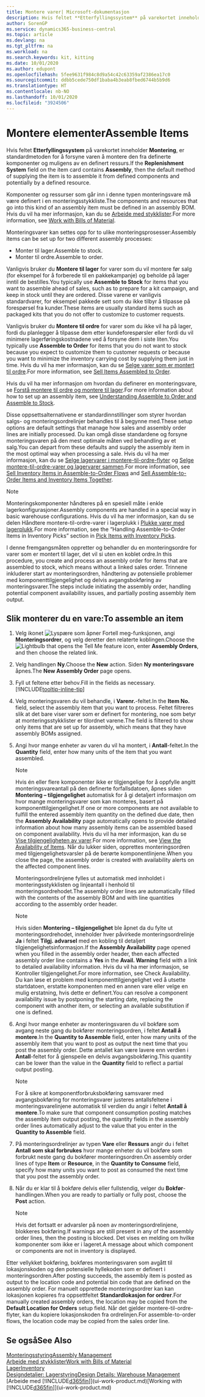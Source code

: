 ```yaml
---
title: Montere varer| Microsoft-dokumentasjon
description: Hvis feltet **Etterfyllingssystem** på varekortet inneholder **Montering**, er standardmetoden for å forsyne varen å montere den fra definerte komponenter og muligens av en definert ressurs.
author: SorenGP
ms.service: dynamics365-business-central
ms.topic: article
ms.devlang: na
ms.tgt_pltfrm: na
ms.workload: na
ms.search.keywords: kit, kitting
ms.date: 10/01/2020
ms.author: edupont
ms.openlocfilehash: 5fee9631f984c8d9a54c42c63359af2386ea17c0
ms.sourcegitcommit: ddbb5cede750df1baba4b3eab8fbed6744b5b9d6
ms.translationtype: HT
ms.contentlocale: nb-NO
ms.lasthandoff: 10/01/2020
ms.locfileid: "3924506"
---
```

# <a name="assemble-items"></a><span data-ttu-id="477cd-103">Montere elementer</span><span class="sxs-lookup"><span data-stu-id="477cd-103">Assemble Items</span></span>
<span data-ttu-id="477cd-104">Hvis feltet **Etterfyllingssystem** på varekortet inneholder **Montering**, er standardmetoden for å forsyne varen å montere den fra definerte komponenter og muligens av en definert ressurs.</span><span class="sxs-lookup"><span data-stu-id="477cd-104">If the **Replenishment System** field on the item card contains **Assembly**, then the default method of supplying the item is to assemble it from defined components and potentially by a defined resource.</span></span>  

<span data-ttu-id="477cd-105">Komponenter og ressurser som går inn i denne typen monteringsvare må være definert i en monteringsstykkliste.</span><span class="sxs-lookup"><span data-stu-id="477cd-105">The components and resources that go into this kind of an assembly item must be defined in an assembly BOM.</span></span> <span data-ttu-id="477cd-106">Hvis du vil ha mer informasjon, kan du se [Arbeide med stykklister](inventory-how-work-BOMs.md).</span><span class="sxs-lookup"><span data-stu-id="477cd-106">For more information, see [Work with Bills of Material](inventory-how-work-BOMs.md).</span></span>  

<span data-ttu-id="477cd-107">Monteringsvarer kan settes opp for to ulike monteringsprosesser:</span><span class="sxs-lookup"><span data-stu-id="477cd-107">Assembly items can be set up for two different assembly processes:</span></span>  

-   <span data-ttu-id="477cd-108">Monter til lager.</span><span class="sxs-lookup"><span data-stu-id="477cd-108">Assemble to stock.</span></span>  
-   <span data-ttu-id="477cd-109">Monter til ordre.</span><span class="sxs-lookup"><span data-stu-id="477cd-109">Assemble to order.</span></span>  

<span data-ttu-id="477cd-110">Vanligvis bruker du **Montere til lager** for varer som du vil montere før salg (for eksempel for å forberede til en pakkekampanje) og beholde på lager inntil de bestilles.</span><span class="sxs-lookup"><span data-stu-id="477cd-110">You typically use **Assemble to Stock** for items that you want to assemble ahead of sales, such as to prepare for a kit campaign, and keep in stock until they are ordered.</span></span> <span data-ttu-id="477cd-111">Disse varene er vanligvis standardvarer, for eksempel pakkede sett som du ikke tilbyr å tilpasse på forespørsel fra kunder.</span><span class="sxs-lookup"><span data-stu-id="477cd-111">These items are usually standard items such as packaged kits that you do not offer to customize to customer requests.</span></span>  

<span data-ttu-id="477cd-112">Vanligvis bruker du **Montere til ordre** for varer som du ikke vil ha på lager, fordi du planlegger å tilpasse dem etter kundeforespørsler eller fordi du vil minimere lagerføringskostnadene ved å forsyne dem i siste liten.</span><span class="sxs-lookup"><span data-stu-id="477cd-112">You typically use **Assemble to Order** for items that you do not want to stock because you expect to customize them to customer requests or because you want to minimize the inventory carrying cost by supplying them just in time.</span></span> <span data-ttu-id="477cd-113">Hvis du vil ha mer informasjon, kan du se [Selge varer som er montert til ordre](assembly-how-to-sell-items-assembled-to-order.md).</span><span class="sxs-lookup"><span data-stu-id="477cd-113">For more information, see [Sell Items Assembled to Order](assembly-how-to-sell-items-assembled-to-order.md).</span></span>  

<span data-ttu-id="477cd-114">Hvis du vil ha mer informasjon om hvordan du definerer en monteringsvare, se [Forstå montere til ordre og montere til lager](assembly-assemble-to-order-or-assemble-to-stock.md).</span><span class="sxs-lookup"><span data-stu-id="477cd-114">For more information about how to set up an assembly item, see [Understanding Assemble to Order and Assemble to Stock](assembly-assemble-to-order-or-assemble-to-stock.md).</span></span>  

<span data-ttu-id="477cd-115">Disse oppsettsalternativene er standardinnstillinger som styrer hvordan salgs- og monteringsordrelinjer behandles til å begynne med.</span><span class="sxs-lookup"><span data-stu-id="477cd-115">These setup options are default settings that manage how sales and assembly order lines are initially processed.</span></span> <span data-ttu-id="477cd-116">Du kan omgå disse standardene og forsyne monteringsvaren på den mest optimale måten ved behandling av et salg.</span><span class="sxs-lookup"><span data-stu-id="477cd-116">You can depart from these defaults and supply the assembly item in the most optimal way when processing a sale.</span></span> <span data-ttu-id="477cd-117">Hvis du vil ha mer informasjon, kan du se [Selge lagervarer i montere-til-ordre-flyter](assembly-how-to-sell-assemble-to-order-items-and-inventory-items-together.md) og [Selge montere-til-ordre-varer og lagervarer sammen](assembly-how-to-sell-assemble-to-order-items-and-inventory-items-together.md).</span><span class="sxs-lookup"><span data-stu-id="477cd-117">For more information, see [Sell Inventory Items in Assemble-to-Order Flows](assembly-how-to-sell-assemble-to-order-items-and-inventory-items-together.md) and [Sell Assemble-to-Order Items and Inventory Items Together](assembly-how-to-sell-assemble-to-order-items-and-inventory-items-together.md).</span></span>

> [!NOTE]  
> <span data-ttu-id="477cd-118">Monteringskomponenter håndteres på en spesiell måte i enkle lagerkonfigurasjoner.</span><span class="sxs-lookup"><span data-stu-id="477cd-118">Assembly components are handled in a special way in basic warehouse configurations.</span></span> <span data-ttu-id="477cd-119">Hvis du vil ha mer informasjon, kan du se delen Håndtere montere-til-ordre-varer i lagerplukk i [Plukke varer med lagerplukk](warehouse-how-to-pick-items-with-inventory-picks.md).</span><span class="sxs-lookup"><span data-stu-id="477cd-119">For more information, see the “Handling Assemble-to-Order Items in Inventory Picks” section in [Pick Items with Inventory Picks](warehouse-how-to-pick-items-with-inventory-picks.md).</span></span>   

<span data-ttu-id="477cd-120">I denne fremgangsmåten oppretter og behandler du en monteringsordre for varer som er montert til lager, det vil si uten en koblet ordre.</span><span class="sxs-lookup"><span data-stu-id="477cd-120">In this procedure, you create and process an assembly order for items that are assembled to stock, which means without a linked sales order.</span></span> <span data-ttu-id="477cd-121">Trinnene inkluderer start av monteringsordren, håndtering av potensielle problemer med komponenttilgjengelighet og delvis avgangsbokføring av monteringsvarer.</span><span class="sxs-lookup"><span data-stu-id="477cd-121">The steps include initiating the assembly order, handling potential component availability issues, and partially posting assembly item output.</span></span>

## <a name="to-assemble-an-item"></a><span data-ttu-id="477cd-122">Slik monterer du en vare:</span><span class="sxs-lookup"><span data-stu-id="477cd-122">To assemble an item</span></span>  
1.  <span data-ttu-id="477cd-123">Velg ikonet ![Lyspære som åpner Fortell meg-funksjonen](media/ui-search/search_small.png "Fortell hva du vil gjøre"), angi **Monteringsordrer**, og velg deretter den relaterte koblingen.</span><span class="sxs-lookup"><span data-stu-id="477cd-123">Choose the ![Lightbulb that opens the Tell Me feature](media/ui-search/search_small.png "Tell me what you want to do") icon, enter **Assembly Orders**, and then choose the related link.</span></span>  
2.  <span data-ttu-id="477cd-124">Velg handlingen **Ny**.</span><span class="sxs-lookup"><span data-stu-id="477cd-124">Choose the **New** action.</span></span> <span data-ttu-id="477cd-125">Siden **Ny monteringsvare** åpnes.</span><span class="sxs-lookup"><span data-stu-id="477cd-125">The **New Assembly Order** page opens.</span></span>  
3.  <span data-ttu-id="477cd-126">Fyll ut feltene etter behov.</span><span class="sxs-lookup"><span data-stu-id="477cd-126">Fill in the fields as necessary.</span></span> [!INCLUDE[tooltip-inline-tip](includes/tooltip-inline-tip_md.md)]
4.  <span data-ttu-id="477cd-127">Velg monteringsvaren du vil behandle, i **Varenr.**-feltet.</span><span class="sxs-lookup"><span data-stu-id="477cd-127">In the **Item No.** field, select the assembly item that you want to process.</span></span> <span data-ttu-id="477cd-128">Feltet filtreres slik at det bare viser varer som er definert for montering, noe som betyr at monteringsstykklister er tilordnet varene.</span><span class="sxs-lookup"><span data-stu-id="477cd-128">The field is filtered to show only items that are set up for assembly, which means that they have assembly BOMs assigned.</span></span>  
5.  <span data-ttu-id="477cd-129">Angi hvor mange enheter av varen du vil ha montert, i **Antall**-feltet.</span><span class="sxs-lookup"><span data-stu-id="477cd-129">In the **Quantity** field, enter how many units of the item that you want assembled.</span></span>  

    > [!NOTE]  
    >  <span data-ttu-id="477cd-130">Hvis én eller flere komponenter ikke er tilgjengelige for å oppfylle angitt monteringsvareantall på den definerte forfallsdatoen, åpnes siden **Montering – tilgjengelighet** automatisk for å gi detaljert informasjon om hvor mange monteringsvarer som kan monteres, basert på komponenttilgjengelighet.</span><span class="sxs-lookup"><span data-stu-id="477cd-130">If one or more components are not available to fulfill the entered assembly item quantity on the defined due date, then the **Assembly Availability** page automatically opens to provide detailed information about how many assembly items can be assembled based on component availability.</span></span> <span data-ttu-id="477cd-131">Hvis du vil ha mer informasjon, kan du se [Vise tilgjengeligheten av varer](inventory-how-availability-overview.md).</span><span class="sxs-lookup"><span data-stu-id="477cd-131">For more information, see [View the Availability of Items](inventory-how-availability-overview.md).</span></span> <span data-ttu-id="477cd-132">Når du lukker siden, opprettes monteringsordren med tilgjengelighetsvarsler på de berørte komponentlinjene.</span><span class="sxs-lookup"><span data-stu-id="477cd-132">When you close the page, the assembly order is created with availability alerts on the affected component lines.</span></span>  

    <span data-ttu-id="477cd-133">Monteringsordrelinjene fylles ut automatisk med innholdet i monteringsstykklisten og linjeantall i henhold til monteringsordrehodet.</span><span class="sxs-lookup"><span data-stu-id="477cd-133">The assembly order lines are automatically filled with the contents of the assembly BOM and with line quantities according to the assembly order header.</span></span>  

    > [!NOTE]  
    >  <span data-ttu-id="477cd-134">Hvis siden **Montering – tilgjengelighet** ble åpnet da du fylte ut monteringsordrehodet, inneholder hver påvirkede monteringsordrelinje **Ja** i feltet **Tilgj. advarsel** med en kobling til detaljert tilgjengelighetsinformasjon.</span><span class="sxs-lookup"><span data-stu-id="477cd-134">If the **Assembly Availability** page opened when you filled in the assembly order header, then each affected assembly order line contains a **Yes** in the **Avail. Warning** field with a link to detailed availability information.</span></span> <span data-ttu-id="477cd-135">Hvis du vil ha mer informasjon, se Kontroller tilgjengelighet.</span><span class="sxs-lookup"><span data-stu-id="477cd-135">For more information, see Check Availability.</span></span> <span data-ttu-id="477cd-136">Du kan løse et problem med komponenttilgjengelighet ved å utsette startdatoen, erstatte komponenten med en annen vare eller velge en mulig erstatning, hvis dette er definert.</span><span class="sxs-lookup"><span data-stu-id="477cd-136">You can resolve a component availability issue by postponing the starting date, replacing the component with another item, or selecting an available substitution if one is defined.</span></span>  

6.  <span data-ttu-id="477cd-137">Angi hvor mange enheter av monteringsvaren du vil bokføre som avgang neste gang du bokfører monteringsordren, i feltet **Antall å montere**.</span><span class="sxs-lookup"><span data-stu-id="477cd-137">In the **Quantity to Assemble** field, enter how many units of the assembly item that you want to post as output the next time that you post the assembly order.</span></span> <span data-ttu-id="477cd-138">Dette antallet kan være lavere enn verdien i **Antall**-feltet for å gjenspeile en delvis avgangsbokføring.</span><span class="sxs-lookup"><span data-stu-id="477cd-138">This quantity can be lower than the value in the **Quantity** field to reflect a partial output posting.</span></span>  

    > [!NOTE]  
    >  <span data-ttu-id="477cd-139">For å sikre at komponentforbruksbokføring samsvarer med avgangsbokføring for monteringsvarer justeres antallsfeltene i monteringsvarelinjene automatisk til verdien du angir i feltet **Antall å montere**.</span><span class="sxs-lookup"><span data-stu-id="477cd-139">To make sure that component consumption posting matches the assembly item output posting, the quantity fields in the assembly order lines automatically adjust to the value that you enter in the **Quantity to Assemble** field.</span></span>  
7.  <span data-ttu-id="477cd-140">På monteringsordrelinjer av typen **Vare** eller **Ressurs** angir du i feltet **Antall som skal forbrukes** hvor mange enheter du vil bokføre som forbrukt neste gang du bokfører monteringsordren.</span><span class="sxs-lookup"><span data-stu-id="477cd-140">On assembly order lines of type **Item** or **Resource**, in the **Quantity to Consume** field, specify how many units you want to post as consumed the next time that you post the assembly order.</span></span>
8.  <span data-ttu-id="477cd-141">Når du er klar til å bokføre delvis eller fullstendig, velger du **Bokfør**-handlingen.</span><span class="sxs-lookup"><span data-stu-id="477cd-141">When you are ready to partially or fully post, choose the **Post** action.</span></span>  

    > [!NOTE]  
    >  <span data-ttu-id="477cd-142">Hvis det fortsatt er advarsler på noen av monteringsordrelinjene, blokkeres bokføring.</span><span class="sxs-lookup"><span data-stu-id="477cd-142">If warnings are still present in any of the assembly order lines, then the posting is blocked.</span></span> <span data-ttu-id="477cd-143">Det vises en melding om hvilke komponenter som ikke er i lageret.</span><span class="sxs-lookup"><span data-stu-id="477cd-143">A message about which component or components are not in inventory is displayed.</span></span>  

<span data-ttu-id="477cd-144">Etter vellykket bokføring, bokføres monteringsvaren som avgått til lokasjonskoden og den potensielle hyllekoden som er definert i monteringsordren.</span><span class="sxs-lookup"><span data-stu-id="477cd-144">After posting succeeds, the assembly item is posted as output to the location code and potential bin code that are defined on the assembly order.</span></span> <span data-ttu-id="477cd-145">For manuelt opprettede monteringsordrer kan kan lokasjonen kopieres fra oppsettfeltet **Standardlokasjon for ordrer**.</span><span class="sxs-lookup"><span data-stu-id="477cd-145">For manually created assembly orders, the location may be copied from the **Default Location for Orders** setup field.</span></span> <span data-ttu-id="477cd-146">Når det gjelder montere-til-ordre-flyter, kan du kopiere lokasjonskoden fra ordrelinjen.</span><span class="sxs-lookup"><span data-stu-id="477cd-146">For assemble-to-order flows, the location code may be copied from the sales order line.</span></span>  

## <a name="see-also"></a><span data-ttu-id="477cd-147">Se også</span><span class="sxs-lookup"><span data-stu-id="477cd-147">See Also</span></span>
[<span data-ttu-id="477cd-148">Monteringsstyring</span><span class="sxs-lookup"><span data-stu-id="477cd-148">Assembly Management</span></span>](assembly-assemble-items.md)  
[<span data-ttu-id="477cd-149">Arbeide med stykklister</span><span class="sxs-lookup"><span data-stu-id="477cd-149">Work with Bills of Material</span></span>](inventory-how-work-BOMs.md)  
[<span data-ttu-id="477cd-150">Lager</span><span class="sxs-lookup"><span data-stu-id="477cd-150">Inventory</span></span>](inventory-manage-inventory.md)  
[<span data-ttu-id="477cd-151">Designdetaljer: Lagerstyring</span><span class="sxs-lookup"><span data-stu-id="477cd-151">Design Details: Warehouse Management</span></span>](design-details-warehouse-management.md)  
<span data-ttu-id="477cd-152">[Arbeide med [!INCLUDE[d365fin](includes/d365fin_md.md)]](ui-work-product.md)</span><span class="sxs-lookup"><span data-stu-id="477cd-152">[Working with [!INCLUDE[d365fin](includes/d365fin_md.md)]](ui-work-product.md)</span></span>
